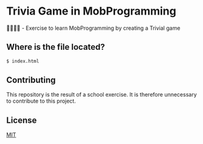 # Trivia Game in MobProgramming
👨‍👩‍👧‍👦 - Exercise to learn MobProgramming by creating a Trivial game

## Where is the file located?

```bash
$ index.html
```

## Contributing
This repository is the result of a school exercise. It is therefore unnecessary to contribute to this project.

## License
[MIT](https://choosealicense.com/licenses/mit/)

